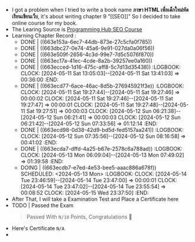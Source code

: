 - I got a problem when I tried to write a book name **ภาษา HTML เพื่อเด็กใหม่หัดเรียนเขียนเว็บ**, it's about writing chapter 9  "[[SEO]]"  So I decided to take online course for my book.
- The Learing Source is [Programming Hub SEO Course](https://programminghub.io/coursedetail/programming/learn/SEO/70)
- Learning Chapter Record :
	- DONE | ((663e153a-6ec7-44db-873e-27c5cfa0f785))
	- DONE | ((663dbc27-0e74-45a6-9e91-027da0a06f56))
	- DONE | ((663e509f-2656-4c3d-99e7-7d5c5076f870))
	- DONE | ((663ec17a-41ec-4cde-8a2b-39257ee0a160))
	- DONE | ((663ecced-1d16-475c-aff8-5c7d13d35438))
	  :LOGBOOK:
	  CLOCK: [2024-05-11 Sat 13:05:03]--[2024-05-11 Sat 13:41:03] =>  00:36:00
	  :END:
	- DONE | ((663ecd77-6ace-46ac-8d5b-276945921f3e))
	  :LOGBOOK:
	  CLOCK: [2024-05-11 Sat 19:27:44]--[2024-05-11 Sat 19:27:46] =>  00:00:02
	  CLOCK: [2024-05-11 Sat 19:27:46]--[2024-05-11 Sat 19:27:47] =>  00:00:01
	  CLOCK: [2024-05-11 Sat 19:27:48]--[2024-05-11 Sat 19:27:51] =>  00:00:03
	  CLOCK: [2024-05-12 Sun 06:21:38]--[2024-05-12 Sun 06:21:41] =>  00:00:03
	  CLOCK: [2024-05-12 Sun 06:21:42]--[2024-05-12 Sun 07:33:56] =>  01:12:14
	  :END:
	- DONE | ((663ecd98-0d38-42d9-bd5d-fed5157aa241))
	  :LOGBOOK:
	  CLOCK: [2024-05-12 Sun 07:35:56]--[2024-05-12 Sun 08:16:58] =>  00:41:02
	  :END:
	- DONE | ((663ecda7-dffd-4a25-b67e-2578c6a788ad))
	  :LOGBOOK:
	  CLOCK: [2024-05-13 Mon 06:09:04]--[2024-05-13 Mon 07:49:02] =>  01:39:58
	  :END:
	- DOING | ((663ecdb7-e7ed-4e53-bee5-aaac886a678f))
	  SCHEDULED: <2024-05-13 Mon>
	  :LOGBOOK:
	  CLOCK: [2024-05-14 Tue 23:46:59]--[2024-05-14 Tue 23:47:00] =>  00:00:01
	  CLOCK: [2024-05-14 Tue 23:47:02]--[2024-05-14 Tue 23:55:54] =>  00:08:52
	  CLOCK: [2024-05-15 Wed 23:37:50]
	  :END:
- After That, I will take a Examination Test and Place a Certificate here
- TODO | Passed the Exam
  > Passed With `N/10` Points, Congratulations 🎉
- Here's Certificate `N/A`
-